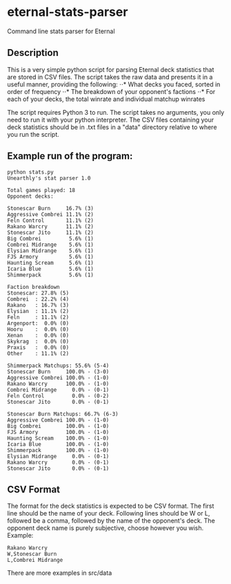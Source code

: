 # eternal-stats-parser
Command line stats parser for Eternal

## Description
This is a very simple python script for parsing Eternal deck statistics that are stored in CSV files. The script takes the raw data and presents it in a useful manner, providing the following:
⋅⋅* What decks you faced, sorted in order of frequency
⋅⋅* The breakdown of your opponent's factions
⋅⋅* For each of your decks, the total winrate and individual matchup winrates

The script requires Python 3 to run. The script takes no arguments, you only need to run it with your python interpreter. The CSV files containing your deck statistics should be in .txt files in a "data" directory relative to where you run the script.

## Example run of the program:
```
python stats.py
Unearthly's stat parser 1.0

Total games played: 18
Opponent decks:

Stonescar Burn     16.7% (3)
Aggressive Combrei 11.1% (2)
Feln Control       11.1% (2)
Rakano Warcry      11.1% (2)
Stonescar Jito     11.1% (2)
Big Combrei         5.6% (1)
Combrei Midrange    5.6% (1)
Elysian Midrange    5.6% (1)
FJS Armory          5.6% (1)
Haunting Scream     5.6% (1)
Icaria Blue         5.6% (1)
Shimmerpack         5.6% (1)

Faction breakdown
Stonescar: 27.8% (5)
Combrei  : 22.2% (4)
Rakano   : 16.7% (3)
Elysian  : 11.1% (2)
Feln     : 11.1% (2)
Argenport:  0.0% (0)
Hooru    :  0.0% (0)
Xenan    :  0.0% (0)
Skykrag  :  0.0% (0)
Praxis   :  0.0% (0)
Other    : 11.1% (2)

Shimmerpack Matchups: 55.6% (5-4)
Stonescar Burn     100.0% - (3-0)
Aggressive Combrei 100.0% - (1-0)
Rakano Warcry      100.0% - (1-0)
Combrei Midrange     0.0% - (0-1)
Feln Control         0.0% - (0-2)
Stonescar Jito       0.0% - (0-1)

Stonescar Burn Matchups: 66.7% (6-3)
Aggressive Combrei 100.0% - (1-0)
Big Combrei        100.0% - (1-0)
FJS Armory         100.0% - (1-0)
Haunting Scream    100.0% - (1-0)
Icaria Blue        100.0% - (1-0)
Shimmerpack        100.0% - (1-0)
Elysian Midrange     0.0% - (0-1)
Rakano Warcry        0.0% - (0-1)
Stonescar Jito       0.0% - (0-1)
```

## CSV Format
The format for the deck statistics is expected to be CSV format. The first line should be the name of your deck. Following lines should be W or L, followed be a comma, followed by the name of the opponent's deck. The opponent deck name is purely subjective, choose however you wish.
Example:
```
Rakano Warcry
W,Stonescar Burn
L,Combrei Midrange
```

There are more examples in src/data